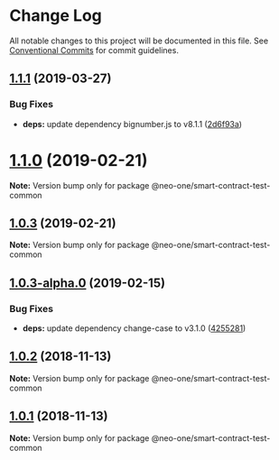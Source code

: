 # Change Log

All notable changes to this project will be documented in this file.
See [Conventional Commits](https://conventionalcommits.org) for commit guidelines.

## [1.1.1](https://github.com/neo-one-suite/neo-one/compare/@neo-one/smart-contract-test-common@1.1.0...@neo-one/smart-contract-test-common@1.1.1) (2019-03-27)


### Bug Fixes

* **deps:** update dependency bignumber.js to v8.1.1 ([2d6f93a](https://github.com/neo-one-suite/neo-one/commit/2d6f93a))





# [1.1.0](https://github.com/neo-one-suite/neo-one/compare/@neo-one/smart-contract-test-common@1.0.3...@neo-one/smart-contract-test-common@1.1.0) (2019-02-21)

**Note:** Version bump only for package @neo-one/smart-contract-test-common





## [1.0.3](https://github.com/neo-one-suite/neo-one/compare/@neo-one/smart-contract-test-common@1.0.3-alpha.0...@neo-one/smart-contract-test-common@1.0.3) (2019-02-21)

**Note:** Version bump only for package @neo-one/smart-contract-test-common





## [1.0.3-alpha.0](https://github.com/neo-one-suite/neo-one/compare/@neo-one/smart-contract-test-common@1.0.2...@neo-one/smart-contract-test-common@1.0.3-alpha.0) (2019-02-15)


### Bug Fixes

* **deps:** update dependency change-case to v3.1.0 ([4255281](https://github.com/neo-one-suite/neo-one/commit/4255281))





## [1.0.2](https://github.com/neo-one-suite/neo-one/compare/@neo-one/smart-contract-test-common@1.0.1...@neo-one/smart-contract-test-common@1.0.2) (2018-11-13)

**Note:** Version bump only for package @neo-one/smart-contract-test-common





## [1.0.1](https://github.com/neo-one-suite/neo-one/compare/@neo-one/smart-contract-test-common@1.0.0...@neo-one/smart-contract-test-common@1.0.1) (2018-11-13)

**Note:** Version bump only for package @neo-one/smart-contract-test-common
